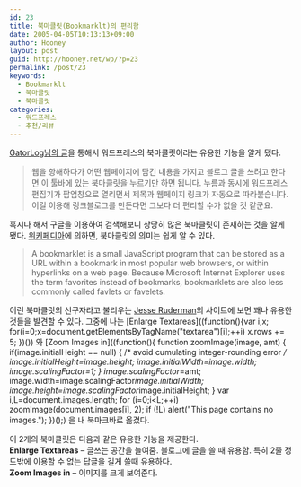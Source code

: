 ```yaml
---
id: 23
title: 북마클릿(Bookmarklt)의 편리함
date: 2005-04-05T10:13:13+09:00
author: Hooney
layout: post
guid: http://hooney.net/wp/?p=23
permalink: /post/23
keywords:
  - Bookmarklt
  - 북마클릿
  - 북마클릿
categories:
  - 워드프레스
  - 추천/리뷰
---
```

[GatorLog님의 글](http://gatorlog.com/blog/?p=8)을 통해서 워드프레스의 북마클릿이라는 유용한 기능을 알게 됐다.

> 웹을 항해하다가 어떤 웹페이지에 담긴 내용을 가지고 블로그 글을 쓰려고 한다면 이 툴바에 있는 북마클릿을 누르기만 하면 됩니다. 누름과 동시에 워드프레스 편집기가 팝업창으로 열리면서 제목과 웹페이지 링크가 자동으로 따라붙습니다. 이걸 이용해 링크블로그를 만든다면 그보다 더 편리할 수가 없을 것 같군요.

혹시나 해서 구글을 이용하여 검색해보니 상당히 많은 북마클릿이 존재하는 것을 알게 됐다. [위키페디아](http://en.wikipedia.org/wiki/Bookmarklet)에 의하면, 북마클릿의 의미는 쉽게 알 수 있다. 

> A bookmarklet is a small JavaScript program that can be stored as a URL within a bookmark in most popular web browsers, or within hyperlinks on a web page. Because Microsoft Internet Explorer uses the term favorites instead of bookmarks, bookmarklets are also less commonly called favlets or favelets.

이런 북마클릿의 선구자라고 불리우는 [Jesse Ruderman](http://www.squarefree.com/bookmarklets/)의 사이트에 보면 꽤나 유용한 것들을 발견할 수 있다. 그중에 나는 [Enlarge Textareas]((function(){var i,x; for(i=0;x=document.getElementsByTagName("textarea")[i];++i) x.rows += 5; })()) 와 [Zoom Images in]((function(){ function zoomImage(image, amt) { if(image.initialHeight == null) { /* avoid cumulating integer-rounding error */ image.initialHeight=image.height; image.initialWidth=image.width; image.scalingFactor=1; } image.scalingFactor*=amt; image.width=image.scalingFactor*image.initialWidth; image.height=image.scalingFactor*image.initialHeight; } var i,L=document.images.length; for (i=0;i<L;++i) zoomImage(document.images[i], 2); if (!L) alert("This page contains no images."); })();) 을 내 북마크바로 옮겼다.

이 2개의 북마클릿은 다음과 같은 유용한 기능을 제공한다.  
**Enlarge Textareas** &#8211; 글쓰는 공간을 늘여줌. 블로그에 글을 쓸 때 유용함. 특히 2줄 정도밖에 이용할 수 없는 답글을 길게 쓸때 유용하다.  
**Zoom Images in** &#8211; 이미지를 크게 보여준다.